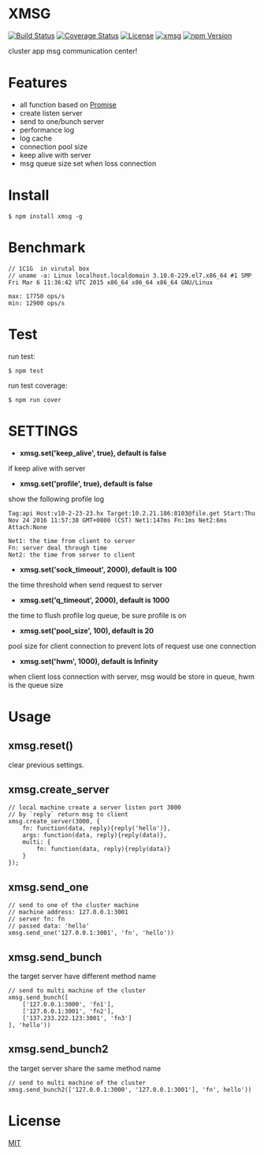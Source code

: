 # XMSG

[![Build Status](https://travis-ci.org/hardog/xmsg.svg?branch=master)](https://travis-ci.org/hardog/xmsg)
[![Coverage Status](https://img.shields.io/codecov/c/github/hardog/xmsg.svg)](https://codecov.io/github/hardog/xmsg?branch=master)
[![License](https://img.shields.io/npm/l/xmsg.svg)](https://www.npmjs.com/package/xmsg)
[![xmsg](http://img.shields.io/npm/dm/xmsg.svg)](https://www.npmjs.org/package/xmsg)
[![npm Version](https://img.shields.io/npm/v/xmsg.svg)](https://www.npmjs.com/package/xmsg)

cluster app msg communication center!

# Features

- all function based on [Promise](#https://www.promisejs.org/)
- create listen server
- send to one/bunch server
- performance log
- log cache
- connection pool size
- keep alive with server
- msg queue size set when loss connection


# Install

`$ npm install xmsg -g`


# Benchmark

```
// 1C1G  in virutal box 
// uname -a: Linux localhost.localdomain 3.10.0-229.el7.x86_64 #1 SMP Fri Mar 6 11:36:42 UTC 2015 x86_64 x86_64 x86_64 GNU/Linux

max: 17750 ops/s
min: 12900 ops/s

```


# Test

run test:
```
$ npm test
```

run test coverage:
```
$ npm run cover
```

# SETTINGS

- **xmsg.set('keep_alive', true), default is false**

if keep alive with server

- **xmsg.set('profile', true), default is false**

show the following profile log
```
Tag:api Host:v10-2-23-23.hx Target:10.2.21.186:8103@file.get Start:Thu Nov 24 2016 11:57:38 GMT+0800 (CST) Net1:147ms Fn:1ms Net2:6ms Attach:None

Net1: the time from client to server
Fn: server deal through time
Net2: the time from server to client
```
- **xmsg.set('sock_timeout', 2000), default is 100**

the time threshold when send request to server 

- **xmsg.set('q_timeout', 2000), default is 1000**

the time to flush profile log queue, be sure profile is on

- **xmsg.set('pool_size', 100), default is 20**

pool size for client connection to prevent lots of request use one connection

- **xmsg.set('hwm', 1000), default is Infinity**

when client loss connection with server, msg would be store in queue, hwm is the queue size


# Usage

## xmsg.reset()

clear previous settings.

## xmsg.create_server

```
// local machine create a server listen port 3000
// by `reply` return msg to client
xmsg.create_server(3000, {
    fn: function(data, reply){reply('hello')},
    args: function(data, reply){reply(data)},
    multi: {
        fn: function(data, reply){reply(data)}
    }
});
```

## xmsg.send_one

```
// send to one of the cluster machine
// machine address: 127.0.0.1:3001
// server fn: fn
// passed data: 'hello'
xmsg.send_one('127.0.0.1:3001', 'fn', 'hello'))
```

## xmsg.send_bunch

the target server have different method name
```
// send to multi machine of the cluster
xmsg.send_bunch([
    ['127.0.0.1:3000', 'fn1'],
    ['127.0.0.1:3001', 'fn2'],
    ['137.233.222.123:3001', 'fn3']
], 'hello'))
```

## xmsg.send_bunch2

the target server share the same method name
```
// send to multi machine of the cluster
xmsg.send_bunch2(['127.0.0.1:3000', '127.0.0.1:3001'], 'fn', hello'))
```

# License

[MIT](https://github.com/hardog/xmsg/blob/master/LICENSE)